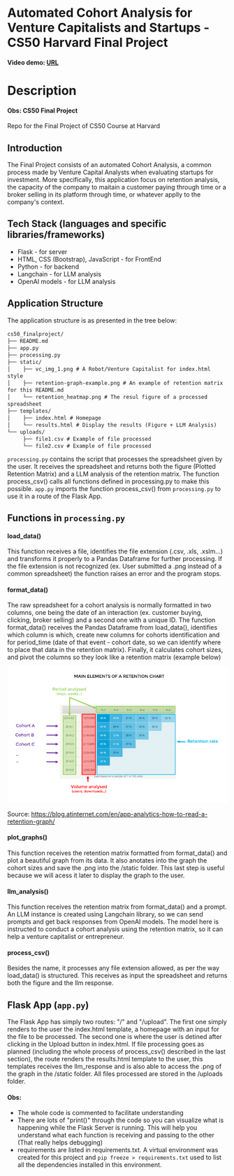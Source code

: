 # Automated Cohort Analysis for Venture Capitalists and Startups - CS50 Harvard Final Project
#### Video demo: [URL](https://www.youtube.com/watch?v=V_goFSxDgho)

# Description

#### Obs: CS50 Final Project
Repo for the Final Project of CS50 Course at Harvard

## Introduction
The Final Project consists of an automated Cohort Analysis, a common process made by Venture Capital Analysts when evaluating startups for investment. More specifically, this application focus on retention analysis, the capacity of the company to maitain a customer paying through time or a broker selling in its platform through time, or whatever applly to the company's context.

## Tech Stack (languages and specific libraries/frameworks)
* Flask - for server
* HTML, CSS (Bootstrap), JavaScript - for FrontEnd
* Python - for backend
* Langchain - for LLM analysis
* OpenAI models - for LLM analysis

## Application Structure
The application structure is as presented in the tree below:

```
cs50_finalproject/
├── README.md
├── app.py
├── processing.py
├── static/
│    ├── vc_img_1.png # A Robot/Venture Capitalist for index.html style
│    ├── retention-graph-example.png # An example of retention matrix for this README.md
│    └── retention_heatmap.png # The resul figure of a processed spreadsheet
├── templates/
│    ├── index.html # Homepage
│    └── results.html # Display the results (Figure + LLM Analysis)
└── uploads/
     ├── file1.csv # Example of file processed
     └── file2.csv # Example of file processed
```

`processing.py` contains the script that processes the spreadsheet given by the user. It receives the spreadsheet and returns both the figure (Plotted Retention Matrix) and a LLM analysis of the retention matrix. The function process_csv() calls all functions defined in processing.py to make this possible. `app.py` imports the function process_csv() from `processing.py` to use it in a route of the Flask App.

## Functions in `processing.py`

#### load_data()
This function receives a file, identifies the file extension (.csv, .xls, .xslm...) and transforms it properly to a Pandas Dataframe for further processing. If the file extension is not recognized (ex. User submitted a .png instead of a common spreadsheet) the function raises an error and the program stops.

#### format_data()
The raw spreadsheet for a cohort analysis is normally formatted in two columns, one being the date of an interaction (ex. customer buying, clicking, broker selling) and a second one with a unique ID. The function format_data() receives the Pandas Dataframe from load_data(), identifies which column is which, create new columns for cohorts identification and for period_time (date of that event - cohort date, so we can identify where to place that data in the retention matrix). Finally, it calculates cohort sizes, and pivot the columns so they look like a retention matrix (example below)

![Example Img](static/retention-graph-example.png)

Source: https://blog.atinternet.com/en/app-analytics-how-to-read-a-retention-graph/

#### plot_graphs()
This function receives the retention matrix formatted from format_data() and plot a beautiful graph from its data. It also anotates into the graph the cohort sizes and save the .png into the /static folder. This last step is useful because we will acess it later to display the graph to the user.

#### llm_analysis()
This function receives the retention matrix from format_data() and a prompt. An LLM instance is created using Langchain library, so we can send prompts and get back responses from OpenAI models. The model here is instructed to conduct a cohort analysis using the retention matrix, so it can help a venture capitalist or entrepreneur.

#### process_csv()
Besides the name, it processes any file extension allowed, as per the way load_data() is structured. This receives as input the spreadsheet and returns both the figure and the llm response. 

## Flask App (`app.py`)
The Flask App has simply two routes: "/" and "/upload". The first one simply renders to the user the index.html template, a homepage with an input for the file to be processed. The second one is where the user is detined after clicking in the Upload button in index.html. If file processing goes as planned (including the whole process of process_csv() described in the last section), the route renders the results.html template to the user, this templates receives the llm_response and is also able to access the .png of the graph in the /static folder. All files processed are stored in the /uploads folder.

#### Obs:
* The whole code is commented to facilitate understanding
* There are lots of "print()" through the code so you can visualize what is happening while the Flask Server is running. This will help you understand what each function is receiving and passing to the other (That really helps debugging)
* requirements are listed in requirements.txt. A virtual environment was created for this project and `pip freeze > requirements.txt` used to list all the dependencies installed in this environment.

